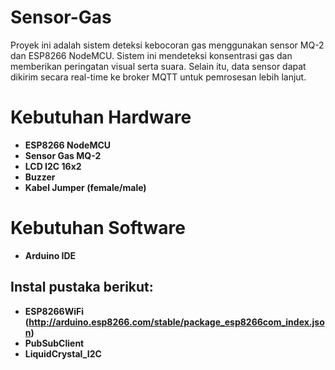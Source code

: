 # Sensor-Gas

Proyek ini adalah sistem deteksi kebocoran gas menggunakan sensor MQ-2 dan ESP8266 NodeMCU. Sistem ini mendeteksi konsentrasi gas dan memberikan peringatan visual serta suara. Selain itu, data sensor dapat dikirim secara real-time ke broker MQTT untuk pemrosesan lebih lanjut.

# Kebutuhan Hardware
- **ESP8266 NodeMCU**
- **Sensor Gas MQ-2**
- **LCD I2C 16x2**
- **Buzzer**
- **Kabel Jumper (female/male)**

# Kebutuhan Software
- **Arduino IDE**

## Instal pustaka berikut:
- **ESP8266WiFi (http://arduino.esp8266.com/stable/package_esp8266com_index.json)**
- **PubSubClient**
- **LiquidCrystal_I2C**

